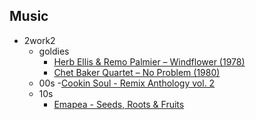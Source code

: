 ## Music
- 2work2
	- goldies
		- [Herb Ellis & Remo Palmier ‎– Windflower (1978)](https://www.youtube.com/watch?v=fAi7IeJG-6Y)
		- [Chet Baker Quartet ‎– No Problem (1980)](https://www.youtube.com/watch?v=E95STK2tnoM)
	- 00s
		-[Cookin Soul - Remix Anthology vol. 2](https://www.youtube.com/watch?v=ZdZE_GKyrbM)
	- 10s
		- [Emapea - Seeds, Roots & Fruits](https://www.youtube.com/watch?v=uGZJ2UALHME)

	
	

